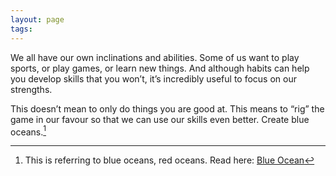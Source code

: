 ```yaml
---
layout: page
tags: 
---
```


We all have our own inclinations and abilities. Some of us want to play sports, or play games, or learn new things. And although habits can help you develop skills that you won’t, it’s incredibly useful to focus on our strengths.

This doesn’t mean to only do things you are good at. This means to “rig” the game in our favour so that we can use our skills even better. Create blue oceans.[^1]

[^1]: This is referring to blue oceans, red oceans. Read here: [Blue Ocean](https://www.blueoceanstrategy.com/tools/red-ocean-vs-blue-ocean-strategy/)